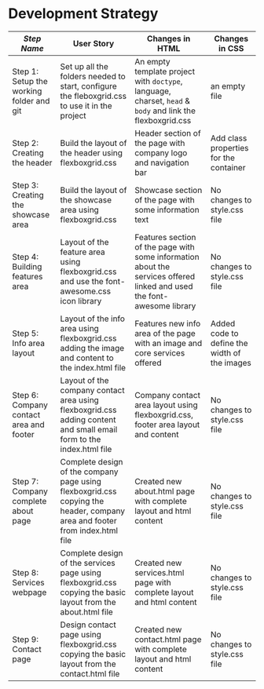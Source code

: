 # Development Strategy


| _Step Name_ | User Story | Changes in HTML | Changes in CSS |
| --- | --- | --- | --- |
| Step 1: Setup the working folder and git | Set up all the folders needed to start, configure the fleboxgrid.css to use it in the project | An empty template project with `doctype`, language, charset, `head` & `body` and link the flexboxgrid.css | an empty file |
| Step 2: Creating the header | Build the layout of the header using flexboxgrid.css | Header section of the page with company logo and navigation bar | Add class properties for the container |
| Step 3: Creating the showcase area | Build the layout of the showcase area using flexboxgrid.css | Showcase section of the page with some information text | No changes to style.css file |
| Step 4: Building features area | Layout of the feature area using flexboxgrid.css and use the font-awesome.css icon library | Features section of the page with some information about the services offered linked and used the font-awesome library | No changes to style.css file |
| Step 5: Info area layout | Layout of the info area using flexboxgrid.css adding the image and content to the index.html file | Features new info area of the page with an image and core services offered | Added code to define the width of the images |
| Step 6: Company contact area and footer | Layout of the company contact area using flexboxgrid.css adding content and small email form to the index.html file | Company contact area layout using flexboxgrid.css, footer area layout and content | No changes to style.css file |
| Step 7: Company complete about page | Complete design of the company page using flexboxgrid.css copying the header, company area and footer from index.html file | Created new about.html page with complete layout and html content | No changes to style.css file |
| Step 8: Services webpage | Complete design of the services page using flexboxgrid.css copying the basic layout from the about.html file | Created new services.html page with complete layout and html content | No changes to style.css file |
| Step 9: Contact page | Design contact page using flexboxgrid.css copying the basic layout from the contact.html file | Created new contact.html page with complete layout and html content | No changes to style.css file |